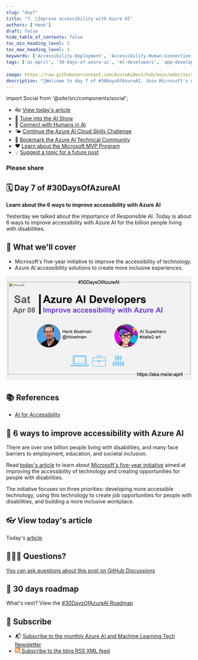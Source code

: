 ```yaml
---
slug: "day7"
title: "7. 🏁Improve accessibility with Azure AI"
authors: ['Henk']
draft: false
hide_table_of_contents: false
toc_min_heading_level: 2
toc_max_heading_level: 3
keywords: ['Accessibility-Employment', 'Accessibility-Human-Connection', 'Accessibility-Modern-Life']
tags: ['ai-april', '30-days-of-azure-ai', 'ml-developers', 'app-developers', 'ai-for-accessibility']

image: https://raw.githubusercontent.com/AzureAiDevs/hub/main/website/static/img/2023-aia/banner-day7.png
description: "🏁Welcome to day 7 of #30DaysOfAzureAI. Join Microsoft's mission to break down barriers! Learn about the 6 ways to improve accessibility with Azure AI and empower the 1 billion ppl living with disabilities."
---
```


import Social from '@site/src/components/social';

<head>

  <meta name="twitter:url" content="https://azureaidevs.github.io/hub/2023-aia/day7" />
  <meta name="twitter:title" content="Improve accessibility with Azure AI" />
  <meta name="twitter:description" content="🏁Welcome to day 7 of #30DaysOfAzureAI. Join Microsoft's mission to break down barriers! Learn about the 6 ways to improve accessibility with Azure AI and empower the 1 billion ppl living with disabilities." />
  <meta name="twitter:image" content="https://raw.githubusercontent.com/AzureAiDevs/hub/main/website/static/img/2023-aia/banner-day7.png" />
  <meta name="twitter:card" content="summary_large_image" />

  <link rel="canonical" href="https://azure.microsoft.com/blog/6-ways-to-improve-accessibility-with-azure-ai?WT.mc_id=aiml-89446-dglover"  />
  </head>

- 👓 [View today's article](https://azure.microsoft.com/blog/6-ways-to-improve-accessibility-with-azure-ai?WT.mc_id=aiml-89446-dglover)
- 🍿 [Tune into the AI Show](https://aka.ms/ai-april-ai-show)
- 🧬 [Connect with Humans in AI](/hub/humans-in-ai)
- 🌤️ [Continue the Azure AI Cloud Skills Challenge](https://aka.ms/30-days-of-azure-ai-challenge)
- 🏫 [Bookmark the Azure AI Technical Community](https://aka.ms/ai-april-tech-community)
- ❤️ [Learn about the Microsoft MVP Program](https://aka.ms/ai-april-mvp-program)
- 💡 [Suggest a topic for a future post](https://github.com/AzureAiDevs/hub/discussions/categories/call-for-content)

### Please share

<Social
    page_url="https://azureaidevs.github.io/hub/2023-aia/day7"
    image_url="https://raw.githubusercontent.com/AzureAiDevs/hub/main/website/static/img/2023-aia/banner-day7.png"
    title="Improve accessibility with Azure AI"
    description= "🏁Welcome to day 7 of #30DaysOfAzureAI. Join Microsoft's mission to break down barriers! Learn about the 6 ways to improve accessibility with Azure AI and empower the 1 billion ppl living with disabilities."
    hashtags="Accessibility"
    hashtag="#30DaysOfAzureAi"
/>

## 🗓️ Day 7 of #30DaysOfAzureAI

<!-- Short description section -->

**Learn about the 6 ways to improve accessibility with Azure AI**

<!-- Intro section -->

Yesterday we talked about the importance of Responsible AI. Today is about 6 ways to improve accessibility with Azure AI for the billion people living with disabilities.

## 🎯 What we'll cover

<!-- What we'll cover section -->


- Microsoft's five-year initiative to improve the accessibility of technology.
- Azure AI accessibility solutions to create more inclusive experiences.


[![Image banner for day 7](./../../static/img/2023-aia/banner-day7.png)](https://azure.microsoft.com/blog/6-ways-to-improve-accessibility-with-azure-ai?WT.mc_id=aiml-89446-dglover)


<!-- Reference section -->



## 📚 References

- [AI for Accessibility](https://www.microsoft.com/ai/ai-for-accessibility&WT.mc_id=aiml-89446-dglover)


<!-- Body section -->


## 🚌 6 ways to improve accessibility with Azure AI

<!-- Read [today's article](https://azure.microsoft.com/blog/6-ways-to-improve-accessibility-with-azure-ai?WT.mc_id=aiml-89446-dglover) -->

There are over one billion people living with disabilities, and many face barriers to employment, education, and societal inclusion.

Read [today's article](https://azure.microsoft.com/blog/6-ways-to-improve-accessibility-with-azure-ai?WT.mc_id=aiml-89446-dglover) to learn about [Microsoft's five-year initiative](https://blogs.microsoft.com/blog/2021/04/28/doubling-down-on-accessibility-microsofts-next-steps-to-expand-accessibility-in-technology-the-workforce-and-workplace) aimed at improving the accessibility of technology and creating opportunities for people with disabilities. 

The initiative focuses on three priorities: developing more accessible technology, using this technology to create job opportunities for people with disabilities, and building a more inclusive workplace. 

## 👓 View today's article

Today's [article](https://azure.microsoft.com/blog/6-ways-to-improve-accessibility-with-azure-ai?WT.mc_id=aiml-89446-dglover).


## 🙋🏾‍♂️ Questions?

[You can ask questions about this post on GitHub Discussions](https://github.com/AzureAiDevs/hub/discussions/categories/azure-ai-developers)

## 📍 30 days roadmap

What's next? View the [#30DaysOfAzureAI Roadmap](/hub/roadmap/30days)

## 🧲 Subscribe

- 📬 [Subscribe to the monthly Azure AI and Machine Learning Tech Newsletter](https://aka.ms/azure-ai-dev-newsletter)
- [![The image is the blog RSS feed available icon](./../../static/img/2023-aia/rss.png) Subscribe to the blog RSS XML feed](https://azureaidevs.github.io/hub/2023-aia/rss.xml)